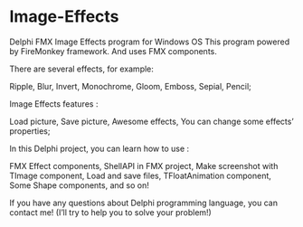 # Image-Effects
Delphi FMX Image Effects program for Windows OS
This program powered by FireMonkey framework. And uses FMX components.

There are several effects, for example:

Ripple,
Blur,
Invert,
Monochrome,
Gloom,
Emboss,
Sepial,
Pencil;

Image Effects features :

Load picture,
Save picture,
Awesome effects,
You can change some effects’ properties;

In this Delphi project, you can learn how to use :

FMX Effect components,
ShellAPI in FMX project,
Make screenshot with TImage component,
Load and save files,
TFloatAnimation component,
Some Shape components,
and so on!

If you have any questions about Delphi programming language, you can contact me! (I’ll try to help you to solve your problem!)
